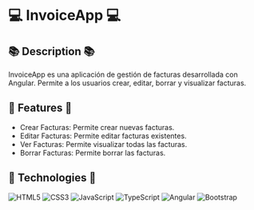 # 💻 InvoiceApp 💻

## 📚 Description 📚
InvoiceApp es una aplicación de gestión de facturas desarrollada con Angular. Permite a los usuarios crear, editar, borrar y visualizar facturas.

## 🚀 Features 🚀
- Crear Facturas: Permite crear nuevas facturas.
- Editar Facturas: Permite editar facturas existentes.
- Ver Facturas: Permite visualizar todas las facturas.
- Borrar Facturas: Permite borrar las facturas. 


## 🤖 Technologies 🤖
![HTML5](https://img.shields.io/badge/html5-%23E34F26.svg?style=for-the-badge&logo=html5&logoColor=white) 
 ![CSS3](https://img.shields.io/badge/css3-%231572B6.svg?style=for-the-badge&logo=css3&logoColor=white) 
 ![JavaScript](https://img.shields.io/badge/javascript-%23323330.svg?style=for-the-badge&logo=javascript&logoColor=%23F7DF1E) 
 ![TypeScript](https://img.shields.io/badge/typescript-%23007ACC.svg?style=for-the-badge&logo=typescript&logoColor=white) 
 ![Angular](https://img.shields.io/badge/angular-%23DD0031.svg?style=for-the-badge&logo=angular&logoColor=white) 
 ![Bootstrap](https://img.shields.io/badge/bootstrap-%23563D7C.svg?style=for-the-badge&logo=bootstrap&logoColor=white) 

		
